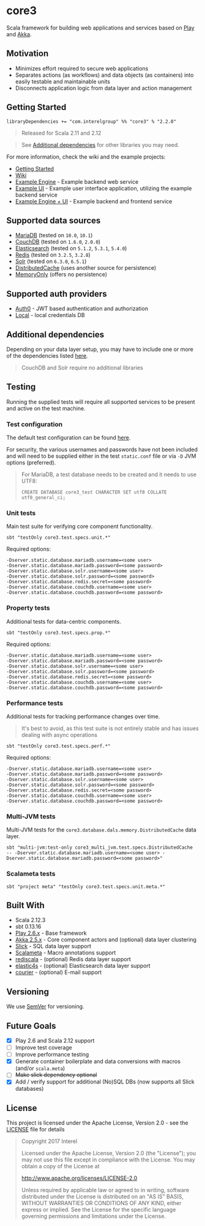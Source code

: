# core3
Scala framework for building web applications and services based on [Play](https://www.playframework.com/) and [Akka](http://akka.io/).

## Motivation
* Minimizes effort required to secure web applications
* Separates actions (as workflows) and data objects (as containers) into easily testable and maintainable units
* Disconnects application logic from data layer and action management

## Getting Started
```
libraryDependencies += "com.interelgroup" %% "core3" % "2.2.0"
```

> Released for Scala 2.11 and 2.12

> See [Additional dependencies](https://github.com/Interel-Group/core3/wiki/Additional-Dependencies) for other libraries you may need.

For more information, check the wiki and the example projects:

* [Getting Started](https://github.com/Interel-Group/core3/wiki/Getting-Started)
* [Wiki](https://github.com/Interel-Group/core3/wiki)
* [Example Engine](https://github.com/Interel-Group/core3-example-engine) - Example backend web service
* [Example UI](https://github.com/Interel-Group/core3-example-ui) - Example user interface application, utilizing the example backend service
* [Example Engine + UI](https://github.com/Interel-Group/core3-example-combined) - Example backend and frontend service

## Supported data sources
* [MariaDB](https://mariadb.org/) (tested on `10.0`, `10.1`)
* [CouchDB](http://couchdb.apache.org/) (tested on `1.6.0`, `2.0.0`)
* [Elasticsearch](https://www.elastic.co/products/elasticsearch) (tested on `5.1.2`, `5.3.1`, `5.4.0`)
* [Redis](https://redis.io/) (tested on `3.2.5`, `3.2.8`)
* [Solr](http://lucene.apache.org/solr/) (tested on `6.3.0`, `6.5.1`)
* [DistributedCache](https://github.com/Interel-Group/core3/wiki/DistributedCache) (uses another source for persistence)
* [MemoryOnly](https://github.com/Interel-Group/core3/wiki/Databases#memoryonly) (offers no persistence)

## Supported auth providers
* [Auth0](https://auth0.com/) - JWT based authentication and authorization
* [Local](https://github.com/Interel-Group/core3/wiki/Controllers-(Basics)) - local credentials DB

## Additional dependencies
Depending on your data layer setup, you may have to include one or more of the dependencies listed [here](https://github.com/Interel-Group/core3/wiki/Additional-Dependencies).

> CouchDB and Solr require no additional libraries

## Testing
Running the supplied tests will require all supported services to be present and active on the test machine.

### Test configuration
The default test configuration can be found [here](src/test/resources/static.conf).

For security, the various usernames and passwords have not been included and will need to be supplied either in the test `static.conf` file or via `-D` JVM options (preferred).

> For MariaDB, a test database needs to be created and it needs to use UTF8:
>
> ```
> CREATE DATABASE core3_test CHARACTER SET utf8 COLLATE utf8_general_ci;
> ```

### Unit tests
Main test suite for verifying core component functionality.

```
sbt "testOnly core3.test.specs.unit.*"
```

Required options:
```
-Dserver.static.database.mariadb.username=<some user>
-Dserver.static.database.mariadb.password=<some password>
-Dserver.static.database.solr.username=<some user>
-Dserver.static.database.solr.password=<some password>
-Dserver.static.database.redis.secret=<some password>
-Dserver.static.database.couchdb.username=<some user>
-Dserver.static.database.couchdb.password=<some password>
```

### Property tests
Additional tests for data-centric components.

```
sbt "testOnly core3.test.specs.prop.*"
```
Required options:
```
-Dserver.static.database.mariadb.username=<some user>
-Dserver.static.database.mariadb.password=<some password>
-Dserver.static.database.solr.username=<some user>
-Dserver.static.database.solr.password=<some password>
-Dserver.static.database.redis.secret=<some password>
-Dserver.static.database.couchdb.username=<some user>
-Dserver.static.database.couchdb.password=<some password>
```

### Performance tests
Additional tests for tracking performance changes over time.

> It's best to avoid, as this test suite is not entirely stable and has issues dealing with async operations

```
sbt "testOnly core3.test.specs.perf.*"
```
Required options:
```
-Dserver.static.database.mariadb.username=<some user>
-Dserver.static.database.mariadb.password=<some password>
-Dserver.static.database.solr.username=<some user>
-Dserver.static.database.solr.password=<some password>
-Dserver.static.database.redis.secret=<some password>
-Dserver.static.database.couchdb.username=<some user>
-Dserver.static.database.couchdb.password=<some password>
```

### Multi-JVM tests
Multi-JVM tests for the `core3.database.dals.memory.DistributedCache` data layer.

```
sbt "multi-jvm:test-only core3_multi_jvm.test.specs.DistributedCache  -- -Dserver.static.database.mariadb.username=<some user> -Dserver.static.database.mariadb.password=<some password>"
```

### Scalameta tests
```
sbt "project meta" "testOnly core3.test.specs.unit.meta.*"
```

## Built With
* Scala 2.12.3
* sbt 0.13.16
* [Play 2.6.x](https://github.com/playframework/playframework) - Base framework
* [Akka 2.5.x](https://github.com/akka/akka) - Core component actors and (optional) data layer clustering
* [Slick](https://github.com/slick/slick) - SQL data layer support
* [Scalameta](https://github.com/scalameta/scalameta) - Macro annotations support
* [rediscala](https://github.com/etaty/rediscala) - (optional) Redis data layer support
* [elastic4s](https://github.com/sksamuel/elastic4s) - (optional) Elasticsearch data layer support
* [courier](https://github.com/softprops/courier) - (optional) E-mail support

## Versioning
We use [SemVer](http://semver.org/) for versioning.

## Future Goals
- [X] Play 2.6 and Scala 2.12 support
- [ ] Improve test coverage
- [ ] Improve performance testing
- [x] Generate container boilerplate and data conversions with macros (and/or `scala.meta`)
- [ ] ~~Make slick dependency optional~~
- [x] Add / verify support for additional (No)SQL DBs (now supports all Slick databases)

## License
This project is licensed under the Apache License, Version 2.0 - see the [LICENSE](LICENSE) file for details

> Copyright 2017 Interel
>
> Licensed under the Apache License, Version 2.0 (the "License");
> you may not use this file except in compliance with the License.
> You may obtain a copy of the License at
>
> http://www.apache.org/licenses/LICENSE-2.0
>
> Unless required by applicable law or agreed to in writing, software
> distributed under the License is distributed on an "AS IS" BASIS,
> WITHOUT WARRANTIES OR CONDITIONS OF ANY KIND, either express or implied.
> See the License for the specific language governing permissions and
> limitations under the License.
